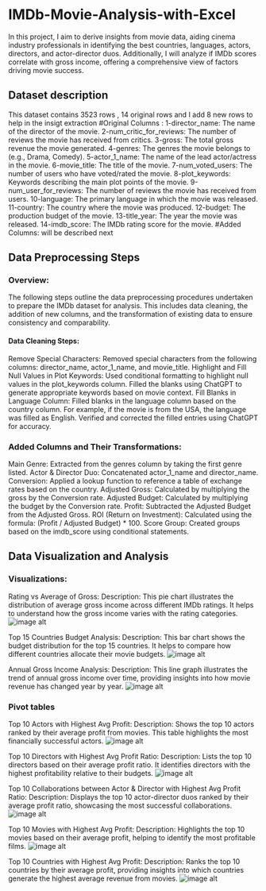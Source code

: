 # IMDb-Movie-Analysis-with-Excel
In this project, I aim to derive insights from movie data, aiding cinema industry professionals in identifying the best countries, languages, actors, directors, and actor-director duos. Additionally, I will analyze if IMDb scores correlate with gross income, offering a comprehensive view of factors driving movie success.

## Dataset description

This dataset contains 3523 rows , 14 original rows and I add 8 new rows to help in the insigt extraction
#Original Columns :
1-director_name: The name of the director of the movie.
2-num_critic_for_reviews: The number of reviews the movie has received from critics.
3-gross: The total gross revenue the movie generated.
4-genres: The genres the movie belongs to (e.g., Drama, Comedy).
5-actor_1_name: The name of the lead actor/actress in the movie.
6-movie_title: The title of the movie.
7-num_voted_users: The number of users who have voted/rated the movie.
8-plot_keywords: Keywords describing the main plot points of the movie.
9-num_user_for_reviews: The number of reviews the movie has received from users.
10-language: The primary language in which the movie was released.
11-country: The country where the movie was produced.
12-budget: The production budget of the movie.
13-title_year: The year the movie was released.
14-imdb_score: The IMDb rating score for the movie.
#Added Columns: will be described next

## Data Preprocessing Steps 
### Overview:
The following steps outline the data preprocessing procedures undertaken to prepare the IMDb dataset for analysis. This includes data cleaning, the addition of new columns, and the transformation of existing data to ensure consistency and comparability.

#### Data Cleaning Steps:
Remove Special Characters:
Removed special characters from the following columns: director_name, actor_1_name, and movie_title.
Highlight and Fill Null Values in Plot Keywords:
Used conditional formatting to highlight null values in the plot_keywords column.
Filled the blanks using ChatGPT to generate appropriate keywords based on movie context.
Fill Blanks in Language Column:
Filled blanks in the language column based on the country column. For example, if the movie is from the USA, the language was filled as English.
Verified and corrected the filled entries using ChatGPT for accuracy.

### Added Columns and Their Transformations:
Main Genre: Extracted from the genres column by taking the first genre listed.
Actor & Director Duo: Concatenated actor_1_name and director_name.
Conversion: Applied a lookup function to reference a table of exchange rates based on the country.
Adjusted Gross: Calculated by multiplying the gross by the Conversion rate.
Adjusted Budget: Calculated by multiplying the budget by the Conversion rate.
Profit: Subtracted the Adjusted Budget from the Adjusted Gross.
ROI (Return on Investment): Calculated using the formula: (Profit / Adjusted Budget) * 100.
Score Group: Created groups based on the imdb_score using conditional statements.

## Data Visualization and Analysis

### Visualizations:
Rating vs Average of Gross:
Description: This pie chart illustrates the distribution of average gross income across different IMDb ratings. It helps to understand how the gross income varies with the rating categories.
![image alt](https://github.com/Muustafa11/IMDb-Movie-Analysis-with-Excel/blob/main/Screenshot%202024-07-25%20184424.png)

Top 15 Countries Budget Analysis:
Description: This bar chart shows the budget distribution for the top 15 countries. It helps to compare how different countries allocate their movie budgets.
![image alt](https://github.com/Muustafa11/IMDb-Movie-Analysis-with-Excel/blob/main/Screenshot%202024-07-25%20184214.png)

Annual Gross Income Analysis:
Description: This line graph illustrates the trend of annual gross income over time, providing insights into how movie revenue has changed year by year.
![image alt](https://github.com/Muustafa11/IMDb-Movie-Analysis-with-Excel/blob/main/Screenshot%202024-07-25%20184359.png)

### Pivot tables

Top 10 Actors with Highest Avg Profit:
Description: Shows the top 10 actors ranked by their average profit from movies. This table highlights the most financially successful actors.
![image alt](https://github.com/Muustafa11/IMDb-Movie-Analysis-with-Excel/blob/2f791b8e1448267b4032807ec9c5cd8953175f14/Screenshot%202024-07-25%20184441.png)


Top 10 Directors with Highest Avg Profit Ratio:
Description: Lists the top 10 directors based on their average profit ratio. It identifies directors with the highest profitability relative to their budgets.
![image alt](https://github.com/Muustafa11/IMDb-Movie-Analysis-with-Excel/blob/main/Screenshot%202024-07-25%20184456.png)


Top 10 Collaborations between Actor & Director with Highest Avg Profit Ratio:
Description: Displays the top 10 actor-director duos ranked by their average profit ratio, showcasing the most successful collaborations.
![image alt](https://github.com/Muustafa11/IMDb-Movie-Analysis-with-Excel/blob/main/Screenshot%202024-07-25%20184508.png)


Top 10 Movies with Highest Avg Profit:
Description: Highlights the top 10 movies based on their average profit, helping to identify the most profitable films.
![image alt](https://github.com/Muustafa11/IMDb-Movie-Analysis-with-Excel/blob/main/Screenshot%202024-07-25%20184518.png)

Top 10 Countries with Highest Avg Profit:
Description: Ranks the top 10 countries by their average profit, providing insights into which countries generate the highest average revenue from movies.
![image alt](https://github.com/Muustafa11/IMDb-Movie-Analysis-with-Excel/blob/main/Screenshot%202024-07-25%20184531.png)
